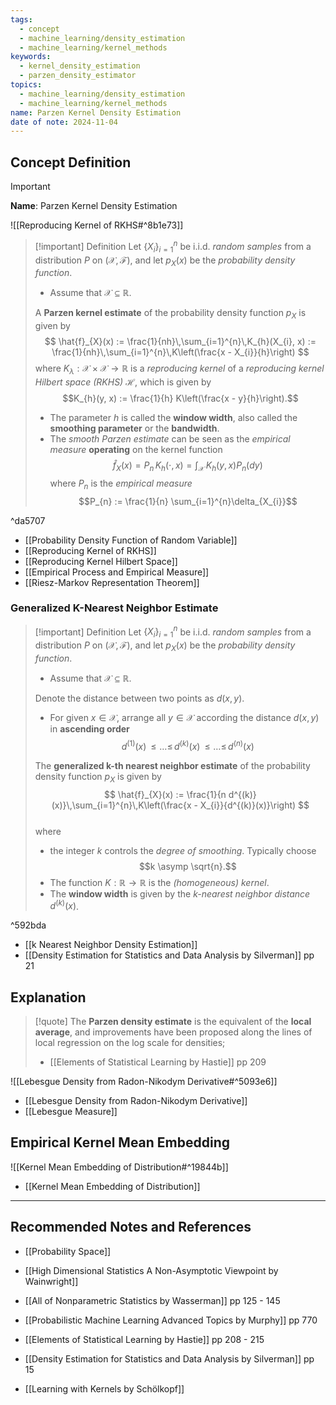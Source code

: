 ```yaml
---
tags:
  - concept
  - machine_learning/density_estimation
  - machine_learning/kernel_methods
keywords:
  - kernel_density_estimation
  - parzen_density_estimator
topics:
  - machine_learning/density_estimation
  - machine_learning/kernel_methods
name: Parzen Kernel Density Estimation
date of note: 2024-11-04
---
```


## Concept Definition

>[!important]
>**Name**: Parzen Kernel Density Estimation

![[Reproducing Kernel of RKHS#^8b1e73]]

>[!important] Definition
>Let $\left\{ X_{i} \right\}_{i=1}^{n}$ be i.i.d. *random samples* from a distribution $P$ on $(\mathcal{X}, \mathscr{F})$, and let $p_{X}(x)$ be the *probability density function*. 
>
>- Assume that $\mathcal{X} \subseteq \mathbb{R}$.
>  
>A **Parzen kernel estimate** of the probability density function $p_{X}$ is given by 
>$$
>\hat{f}_{X}(x) := \frac{1}{nh}\,\sum_{i=1}^{n}\,K_{h}(X_{i}, x) :=  \frac{1}{nh}\,\sum_{i=1}^{n}\,K\left(\frac{x - X_{i}}{h}\right)
>$$
>where $K_{\lambda}: \mathcal{X} \times \mathcal{X} \to \mathbb{R}$ is a *reproducing kernel* of a *reproducing kernel Hilbert space (RKHS)* $\mathcal{H}$, which is given by $$K_{h}(y, x) := \frac{1}{h} K\left(\frac{x - y}{h}\right).$$
>- The parameter $h$ is called the **window width**, also called the **smoothing parameter** or the **bandwidth**.
>- The *smooth Parzen estimate* can be seen as the *empirical measure* **operating** on  the kernel function $$\hat{f}_{X}(x) = P_{n}\,K_{h}(\cdot, x) = \int_{\mathcal{X}}\,K_{h}(y, x)P_{n}(dy)$$ where $P_{n}$ is the *empirical measure* $$P_{n} := \frac{1}{n} \sum_{i=1}^{n}\delta_{X_{i}}$$

^da5707

- [[Probability Density Function of Random Variable]]
- [[Reproducing Kernel of RKHS]]
- [[Reproducing Kernel Hilbert Space]]
- [[Empirical Process and Empirical Measure]]
- [[Riesz-Markov Representation Theorem]]

### Generalized K-Nearest Neighbor Estimate

>[!important] Definition
>Let $\left\{ X_{i} \right\}_{i=1}^{n}$ be i.i.d. *random samples* from a distribution $P$ on $(\mathcal{X}, \mathscr{F})$, and let $p_{X}(x)$ be the *probability density function*. 
>
>- Assume that $\mathcal{X} \subseteq \mathbb{R}$.
>
>Denote the distance between two points as $d(x, y)$. 
>- For given $x\in \mathcal{X}$, arrange all $y\in \mathcal{X}$ according the distance $d(x, y)$ in **ascending order** $$d^{(1)}(x)  \,{\le}\ldots{\le}\, d^{(k)}(x) \,{\le}\ldots{\le}\, d^{(n)}(x)$$ 
>  
>The **generalized k-th nearest neighbor estimate** of the probability density function $p_{X}$ is given by 
>$$
>\hat{f}_{X}(x) := \frac{1}{n d^{(k)}(x)}\,\sum_{i=1}^{n}\,K\left(\frac{x - X_{i}}{d^{(k)}(x)}\right)
>$$  
>where
>- the integer $k$ controls the *degree of smoothing*. Typically choose $$k \asymp \sqrt{n}.$$
>- The function $K: \mathbb{R} \to \mathbb{R}$ is the *(homogeneous) kernel*.
>- The **window width** is given by the *$k$-nearest neighbor distance* $d^{(k)}(x)$.

^592bda

- [[k Nearest Neighbor Density Estimation]]
- [[Density Estimation for Statistics and Data Analysis by Silverman]] pp 21

## Explanation

>[!quote]
>The **Parzen density estimate** is the equivalent of the **local average**, and improvements have been proposed along the lines of local regression on the log scale for densities;
>
>- [[Elements of Statistical Learning by Hastie]] pp 209

![[Lebesgue Density from Radon-Nikodym Derivative#^5093e6]]

- [[Lebesgue Density from Radon-Nikodym Derivative]]
- [[Lebesgue Measure]]

## Empirical Kernel Mean Embedding

![[Kernel Mean Embedding of Distribution#^19844b]]

- [[Kernel Mean Embedding of Distribution]]



-----------
##  Recommended Notes and References




- [[Probability Space]]


- [[High Dimensional Statistics A Non-Asymptotic Viewpoint by Wainwright]]
- [[All of Nonparametric Statistics by Wasserman]] pp 125 - 145
- [[Probabilistic Machine Learning Advanced Topics by Murphy]] pp 770
- [[Elements of Statistical Learning by Hastie]] pp 208 - 215
- [[Density Estimation for Statistics and Data Analysis by Silverman]] pp 15
- [[Learning with Kernels by Schölkopf]]
